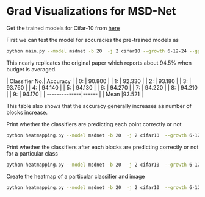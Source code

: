 # Grad Visualizations for MSD-Net

Get the trained models for Cifar-10 from [here](https://www.dropbox.com/s/kjxh1oaxkhtpbmw/anytime_cifar_10.pth.tar)

First we can test the model for accuracies the pre-trained models as 
```bash
python main.py --model msdnet -b 20  -j 2 cifar10 --growth 6-12-24 --gpu 0 --resume --evaluate-from anytime_cifar_10.pth.tar
```
This nearly replicates the original paper which reports about 94.5% when budget is averaged.

| Classifier No.|  Accuracy |
| 0:            | 90.800 | 
| 1:            | 92.330 | 
| 2:            | 93.180 | 
| 3:            | 93.760 | 
| 4:            | 94.140 | 
| 5:            | 94.130 | 
| 6:            | 94.270 | 
| 7:            | 94.220 | 
| 8:            | 94.210 | 
| 9:            | 94.170 | 
| --------------|------  |
| Mean          |93.521  |

This table also shows that the accuracy generally increases as number of blocks increase. 

Print whether the classifiers are predicting each point correctly or not
```bash
python heatmapping.py --model msdnet -b 20  -j 2 cifar10  --growth 6-12-24 --gpu 0 --resume --evaluate-from anytime_cifar_10.pth.tar
```

Print whether the classifiers after each blocks are predicting correctly or not for a particular class
```bash
python heatmapping.py --model msdnet -b 20  -j 2 cifar10  --growth 6-12-24 --gpu 0 --resume --evaluate-from anytime_cifar_10.pth.tar --cl=dog # here dog is the class name
```

Create the heatmap of a particular classifier and image
```bash
python heatmapping.py --model msdnet -b 20  -j 2 cifar10  --growth 6-12-24 --gpu 0 --resume --evaluate-from anytime_cifar_10.pth.tar --imgNo=100 --maxC=5 # this means img 100 predicted with classifier 5 will be generated in folder diags
```

